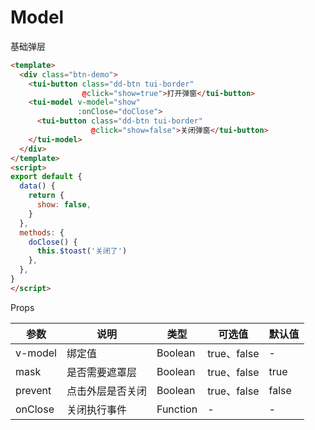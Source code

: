 # Model

基础弹层


```html
<template>
  <div class="btn-demo">
    <tui-button class="dd-btn tui-border"
                @click="show=true">打开弹窗</tui-button>
    <tui-model v-model="show"
               :onClose="doClose">
      <tui-button class="dd-btn tui-border"
                  @click="show=false">关闭弹窗</tui-button>
    </tui-model>
  </div>
</template>
<script>
export default {
  data() {
    return {
      show: false,
    }
  },
  methods: {
    doClose() {
      this.$toast('关闭了')
    },
  },
}
</script>
```
Props

| 参数          | 说明            | 类型            | 可选值                 | 默认值   |
|------------- |---------------- |---------------- |---------------------- |-------- |
| v-model       | 绑定值   | Boolean  | true、false | - |
| mask    | 是否需要遮罩层   | Boolean  | true、false | true |
| prevent    | 点击外层是否关闭   | Boolean  | true、false | false |
| onClose    | 关闭执行事件   | Function  | - | - |
